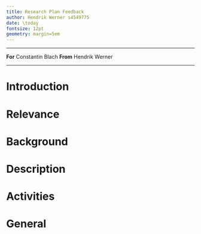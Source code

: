 ```yaml
---
title: Research Plan Feedback
author: Hendrik Werner s4549775
date: \today
fontsize: 12pt
geometry: margin=5em
---
```


-------- ----------------
**For**  Constantin Blach
**From** Hendrik Werner
-------- ----------------

# Introduction

# Relevance

# Background

# Description

# Activities

# General
